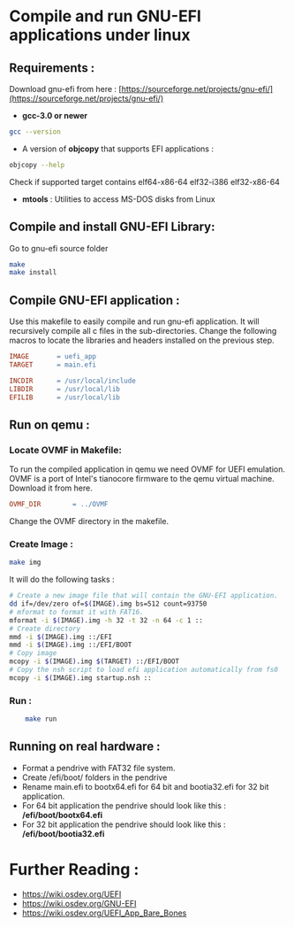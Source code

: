 
# Compile and run GNU-EFI applications under linux

## Requirements :

Download gnu-efi from here : [https://sourceforge.net/projects/gnu-efi/](https://sourceforge.net/projects/gnu-efi/)
- **gcc-3.0 or newer**
```bash
gcc --version
```
- A version of **objcopy** that supports EFI applications : 
```bash 
objcopy --help 
```
Check if supported target contains elf64-x86-64 elf32-i386 elf32-x86-64

- **mtools** : Utilities to access MS-DOS disks from Linux

## Compile and install GNU-EFI Library:
Go to gnu-efi source folder
```bash
make
make install
```
## Compile GNU-EFI application :
Use this makefile to easily compile and run gnu-efi application. It will recursively compile all c files in the sub-directories. 
Change the following macros to locate the libraries and headers installed on the previous step.

```makefile
IMAGE		= uefi_app 
TARGET		= main.efi 

INCDIR		= /usr/local/include
LIBDIR		= /usr/local/lib
EFILIB		= /usr/local/lib
```
## Run on qemu :
### Locate OVMF  in Makefile:
To run the compiled application in qemu we need OVMF for UEFI emulation. OVMF is a port of Intel's tianocore firmware to the qemu virtual machine. Download it from here.
```makefile
OVMF_DIR		= ../OVMF
```
Change the OVMF directory in the makefile.

### Create Image :
```bash
make img
```
It will do the following tasks : 
```bash
# Create a new image file that will contain the GNU-EFI application. 
dd if=/dev/zero of=$(IMAGE).img bs=512 count=93750
# mformat to format it with FAT16.
mformat -i $(IMAGE).img -h 32 -t 32 -n 64 -c 1 ::
# Create directory
mmd -i $(IMAGE).img ::/EFI
mmd -i $(IMAGE).img ::/EFI/BOOT
# Copy image
mcopy -i $(IMAGE).img $(TARGET) ::/EFI/BOOT
# Copy the nsh script to load efi application automatically from fs0
mcopy -i $(IMAGE).img startup.nsh ::
```
### Run :
```bash
	make run
```
## Running on real hardware :
- Format a pendrive with FAT32 file system.
- Create /efi/boot/ folders in the pendrive
- Rename main.efi to bootx64.efi for 64 bit and bootia32.efi for 32 bit application.
- For 64 bit application the pendrive should look like this : **/efi/boot/bootx64.efi** 
- For 32 bit application the pendrive should look like this : **/efi/boot/bootia32.efi** 

# Further Reading : 
- https://wiki.osdev.org/UEFI
- https://wiki.osdev.org/GNU-EFI
- https://wiki.osdev.org/UEFI_App_Bare_Bones